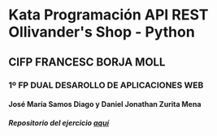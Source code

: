 # Kata Programación API REST Ollivander's Shop - Python
## CIFP FRANCESC BORJA MOLL
### 1º FP DUAL DESAROLLO DE APLICACIONES WEB
#### José María Samos Diago y Daniel Jonathan Zurita Mena
##### Repositorio del ejercicio [aquí](https://github.com/dfleta/api-rest-gildedrose)